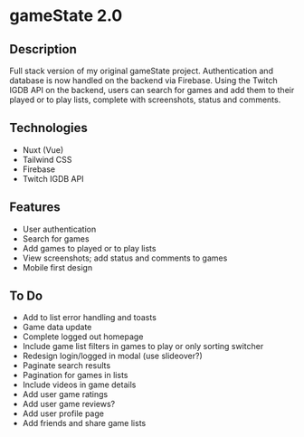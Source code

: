 # gameState 2.0

## Description

Full stack version of my original gameState project. Authentication and database is now handled on the backend via Firebase. Using the Twitch IGDB API on the backend, users can search for games and add them to their played or to play lists, complete with screenshots, status and comments.

## Technologies

- Nuxt (Vue)
- Tailwind CSS
- Firebase
- Twitch IGDB API

## Features

- User authentication
- Search for games
- Add games to played or to play lists
- View screenshots; add status and comments to games
- Mobile first design

## To Do

- Add to list error handling and toasts
- Game data update
- Complete logged out homepage
- Include game list filters in games to play or only sorting switcher
- Redesign login/logged in modal (use slideover?)
- Paginate search results
- Pagination for games in lists
- Include videos in game details
- Add user game ratings
- Add user game reviews?
- Add user profile page
- Add friends and share game lists
